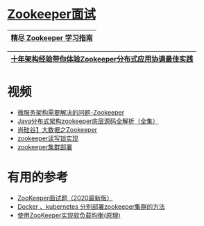 
# [Zookeeper面试](https://github.com/stevenli91748/Message-Server-System/blob/master/%E5%88%86%E5%B8%83%E5%BC%8F%E5%8D%8F%E8%B0%83Zookeeper/interview/interview/interview/README.md)


[精尽 Zookeeper 学习指南](http://svip.iocoder.cn/Zookeeper/tutorials/)|
---|

[十年架构经验带你体验Zookeeper分布式应用协调最佳实践](https://www.bilibili.com/video/BV1rW411Z7YK)|
---|






# 视频
* [微服务架构需要解决的问题-Zookeeper](https://www.bilibili.com/video/av65833021?p=2)
* [Java分布式架构zookeeper底层源码全解析（全集）](https://www.bilibili.com/video/av59755888/?spm_id_from=333.788.videocard.17)
* [尚硅谷】大数据之Zookeeper](https://www.bilibili.com/video/av31971404?from=search&seid=8155618847316669100)
* [zookeeper读写锁实现](https://www.bilibili.com/video/av73040190?from=search&seid=11244131792888282581)
* [zookeeper集群部署](https://blog.csdn.net/rj1bww/article/details/72811383)


# 有用的参考
* [ZooKeeper面试题（2020最新版）](https://blog.csdn.net/ThinkWon/article/details/104397719)
* [Docker 、kubernetes 分别部署zookeeper集群的方法](http://www.dev-share.top/2019/08/23/docker-%e3%80%81kubernetes-%e5%88%86%e5%88%ab%e9%83%a8%e7%bd%b2zookeeper%e9%9b%86%e7%be%a4%e7%9a%84%e6%96%b9%e6%b3%95/)
* [使用ZooKeeper实现软负载均衡(原理)](https://blog.csdn.net/autfish/article/details/51576695)
